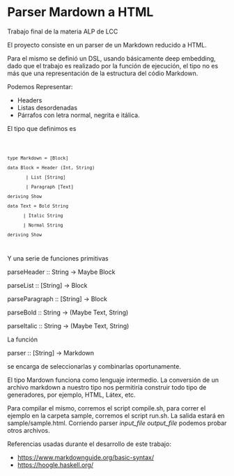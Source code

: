 # Parser Mardown a HTML

Trabajo final de la materia ALP de LCC

El proyecto consiste en un parser de un Markdown reducido a HTML.

Para el mismo se definió un DSL, usando básicamente deep embedding, dado que el trabajo es realizado por la función de ejecución, el tipo no es más que una representación de la estructura del códio Markdown. 

Podemos Representar:

* Headers
* Listas desordenadas
* Párrafos con letra normal, negrita e itálica.


El tipo que definimos es 

<code>

    type Markdown = [Block]

    data Block = Header (Int, String)

           | List [String]

           | Paragraph [Text]

    deriving Show
           
    data Text = Bold String

          | Italic String

          | Normal String

    deriving Show


</code>

Y una serie de funciones primitivas

parseHeader :: String -> Maybe Block

parseList :: [String] -> Block

parseParagraph :: [String] -> Block

parseBold :: String -> (Maybe Text, String)

parseItalic :: String -> (Maybe Text, String)


La función 

parser :: [String] -> Markdown 

se encarga de seleccionarlas y combinarlas oportunamente.

El tipo Mardown funciona como lenguaje intermedio. La conversión de un archivo markdown a nuestro tipo nos permitiría construir todo tipo de generadores, por ejemplo, HTML, Látex, etc.

Para compilar el mismo, corremos el script compile.sh, para correr el ejemplo en la carpeta sample, corremos el script run.sh. La salida estará en sample/sample.html. Corriendo parser *input_file* *output_file* podemos probar otros archivos.

Referencias usadas durante el desarrollo de este trabajo:

* https://www.markdownguide.org/basic-syntax/
* https://hoogle.haskell.org/